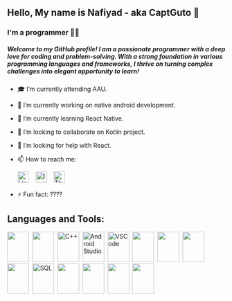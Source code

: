 ## Hello, My name is Nafiyad - aka CaptGuto 👋
### I'm a programmer 👨‍💻
##### Welcome to my GitHub profile! I am a passionate programmer with a deep love for coding and problem-solving. With a strong foundation in various programming languages and frameworks, I thrive on turning complex challenges into elegant opportunity to learn!  

- 🎓 I’m currently attending AAU.
- 🔭 I’m currently working on native android development. 
- 🌱 I’m currently learning React Native.
- 👯 I’m looking to collaborate on Kotlin project.
- 🤔 I’m looking for help with React.
- 📫 How to reach me:

  <a href="https://www.linkedin.com/in/nafiyad-tadesse-1565b325b/?lipi=urn%3Ali%3Apage%3Ad_flagship3_feed%3BdnKy20NrSNKkrEbpd6x30w%3D%3D"><img src="https://simpleicons.org/icons/linkedin.svg" alt="LinkedIn" width="26px"></a>&nbsp;&nbsp;&nbsp;
  <a href="https://www.instagram.com/b.ru.ck/"><img src="https://simpleicons.org/icons/instagram.svg" alt="Instagram" width="26px"></a>&nbsp;&nbsp;&nbsp;
  <a href="https://threads/b.ru.ck/"><img src="https://simpleicons.org/icons/threads.svg" alt="Threads" width="26px"></a>
- ⚡ Fun fact: ????


## Languages and Tools:
<p align= "left">
<img src="https://cdn.jsdelivr.net/gh/devicons/devicon/icons/java/java-original.svg" width="50" height="70"/>&nbsp
<img src="https://cdn.jsdelivr.net/gh/devicons/devicon/icons/kotlin/kotlin-original-wordmark.svg"  width="50" height="70"/>&nbsp
<img src="https://cdn.jsdelivr.net/gh/devicons/devicon/icons/cplusplus/cplusplus-original.svg" alt="C++"  width="50" height="70" />&nbsp
<img src="https://cdn.jsdelivr.net/gh/devicons/devicon/icons/c/c-plain.svg" alt="Android Studio"  width="50" height="70" />&nbsp
<img src="https://cdn.jsdelivr.net/gh/devicons/devicon/icons/vscode/vscode-original-wordmark.svg" alt="VSCode"  width="50" height="70" />&nbsp
<img src="https://cdn.jsdelivr.net/gh/devicons/devicon/icons/html5/html5-original-wordmark.svg"  width="50" height="70" />&nbsp
<img src="https://cdn.jsdelivr.net/gh/devicons/devicon/icons/css3/css3-original-wordmark.svg"  width="50" height="70" />&nbsp
<img src="https://cdn.jsdelivr.net/gh/devicons/devicon/icons/javascript/javascript-plain.svg"  width="50" height="70" />&nbsp
<img src="https://cdn.jsdelivr.net/gh/devicons/devicon/icons/bootstrap/bootstrap-plain-wordmark.svg" width="50" height="70" />&nbsp
<img src="https://cdn.jsdelivr.net/gh/devicons/devicon/icons/mysql/mysql-original-wordmark.svg" alt="SQL" width="50" height="70" />&nbsp
<img src="https://cdn.jsdelivr.net/gh/devicons/devicon/icons/npm/npm-original-wordmark.svg" width="50" height="70" />&nbsp
<img src="https://cdn.jsdelivr.net/gh/devicons/devicon/icons/git/git-plain.svg" width="50" height="70" />&nbsp
<img src="https://cdn.jsdelivr.net/gh/devicons/devicon/icons/github/github-original-wordmark.svg" width="50" height="70" />&nbsp
<img src="https://cdn.jsdelivr.net/gh/devicons/devicon/icons/python/python-original.svg"  width="50" height="70" />&nbsp
</p>


